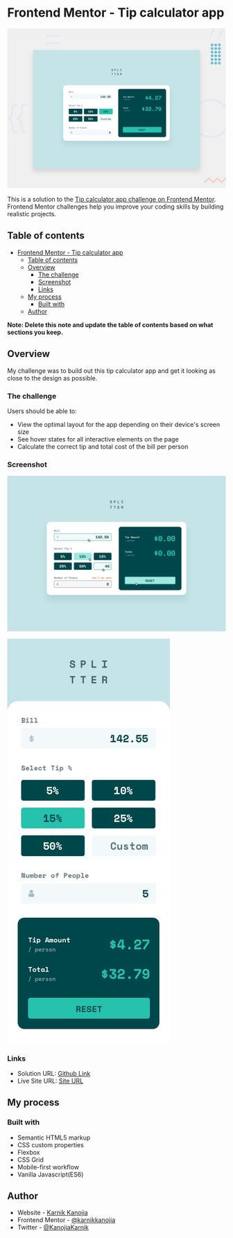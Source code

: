# Frontend Mentor - Tip calculator app

![Design preview for the Tip calculator app coding challenge](./design/desktop-preview.jpg)

This is a solution to the [Tip calculator app challenge on Frontend Mentor](https://www.frontendmentor.io/challenges/tip-calculator-app-ugJNGbJUX). Frontend Mentor challenges help you improve your coding skills by building realistic projects.

## Table of contents

- [Frontend Mentor - Tip calculator app](#frontend-mentor---tip-calculator-app)
  - [Table of contents](#table-of-contents)
  - [Overview](#overview)
    - [The challenge](#the-challenge)
    - [Screenshot](#screenshot)
    - [Links](#links)
  - [My process](#my-process)
    - [Built with](#built-with)
  - [Author](#author)

**Note: Delete this note and update the table of contents based on what sections you keep.**

## Overview
My challenge was to build out this tip calculator app and get it looking as close to the design as possible.


### The challenge

Users should be able to:

- View the optimal layout for the app depending on their device's screen size
- See hover states for all interactive elements on the page
- Calculate the correct tip and total cost of the bill per person

### Screenshot

![Active States of design](design/active-states.jpg)

![Mobile Design](design/mobile-design.jpg)

### Links

- Solution URL: [Github Link](https://github.com/karnikkanojia/Tip-Calculator)
- Live Site URL: [Site URL](https://karnikkanojia.github.io/Tip-Calculator/)

## My process

### Built with

- Semantic HTML5 markup
- CSS custom properties
- Flexbox
- CSS Grid
- Mobile-first workflow
- Vanilla Javascript(ES6)

## Author

- Website - [Karnik Kanojia](https://www.your-site.com)
- Frontend Mentor - [@karnikkanojia](https://www.frontendmentor.io/profile/karnikkanojia)
- Twitter - [@KanojiaKarnik](https://www.twitter.com/KanojiaKarnik)
